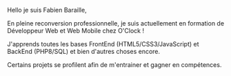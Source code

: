 Hello je suis Fabien Baraille,

En pleine reconversion professionnelle, je suis actuellement en formation de Développeur Web et Web Mobile chez O'Clock !

J'apprends toutes les bases FrontEnd (HTML5/CSS3/JavaScript) et BackEnd (PHP8/SQL) et bien d'autres choses encore.

Certains projets se profilent afin de m'entrainer et gagner en compétences.
